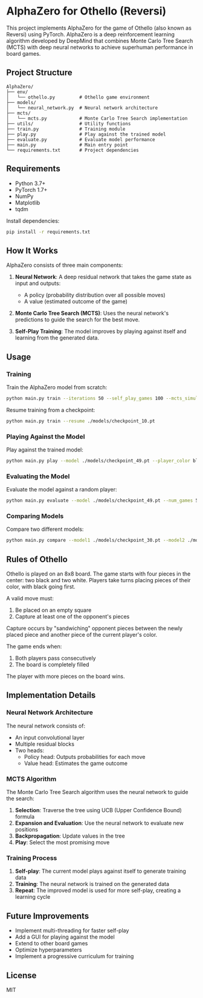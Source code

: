 # AlphaZero for Othello (Reversi)

This project implements AlphaZero for the game of Othello (also known as Reversi) using PyTorch. AlphaZero is a deep reinforcement learning algorithm developed by DeepMind that combines Monte Carlo Tree Search (MCTS) with deep neural networks to achieve superhuman performance in board games.

## Project Structure

```
AlphaZero/
├── env/
│   └── othello.py         # Othello game environment
├── models/
│   └── neural_network.py  # Neural network architecture
├── mcts/
│   └── mcts.py            # Monte Carlo Tree Search implementation
├── utils/                 # Utility functions
├── train.py               # Training module
├── play.py                # Play against the trained model
├── evaluate.py            # Evaluate model performance
├── main.py                # Main entry point
└── requirements.txt       # Project dependencies
```

## Requirements

- Python 3.7+
- PyTorch 1.7+
- NumPy
- Matplotlib
- tqdm

Install dependencies:

```bash
pip install -r requirements.txt
```

## How It Works

AlphaZero consists of three main components:

1. **Neural Network**: A deep residual network that takes the game state as input and outputs:
   - A policy (probability distribution over all possible moves)
   - A value (estimated outcome of the game)

2. **Monte Carlo Tree Search (MCTS)**: Uses the neural network's predictions to guide the search for the best move.

3. **Self-Play Training**: The model improves by playing against itself and learning from the generated data.

## Usage

### Training

Train the AlphaZero model from scratch:

```bash
python main.py train --iterations 50 --self_play_games 100 --mcts_simulations 800
```

Resume training from a checkpoint:

```bash
python main.py train --resume ./models/checkpoint_10.pt
```

### Playing Against the Model

Play against the trained model:

```bash
python main.py play --model ./models/checkpoint_49.pt --player_color black
```

### Evaluating the Model

Evaluate the model against a random player:

```bash
python main.py evaluate --model ./models/checkpoint_49.pt --num_games 50
```

### Comparing Models

Compare two different models:

```bash
python main.py compare --model1 ./models/checkpoint_30.pt --model2 ./models/checkpoint_49.pt --num_games 50
```

## Rules of Othello

Othello is played on an 8x8 board. The game starts with four pieces in the center: two black and two white. Players take turns placing pieces of their color, with black going first.

A valid move must:
1. Be placed on an empty square
2. Capture at least one of the opponent's pieces

Capture occurs by "sandwiching" opponent pieces between the newly placed piece and another piece of the current player's color.

The game ends when:
1. Both players pass consecutively
2. The board is completely filled

The player with more pieces on the board wins.

## Implementation Details

### Neural Network Architecture

The neural network consists of:
- An input convolutional layer
- Multiple residual blocks
- Two heads:
  - Policy head: Outputs probabilities for each move
  - Value head: Estimates the game outcome

### MCTS Algorithm

The Monte Carlo Tree Search algorithm uses the neural network to guide the search:
1. **Selection**: Traverse the tree using UCB (Upper Confidence Bound) formula
2. **Expansion and Evaluation**: Use the neural network to evaluate new positions
3. **Backpropagation**: Update values in the tree
4. **Play**: Select the most promising move

### Training Process

1. **Self-play**: The current model plays against itself to generate training data
2. **Training**: The neural network is trained on the generated data
3. **Repeat**: The improved model is used for more self-play, creating a learning cycle

## Future Improvements

- Implement multi-threading for faster self-play
- Add a GUI for playing against the model
- Extend to other board games
- Optimize hyperparameters
- Implement a progressive curriculum for training

## License

MIT